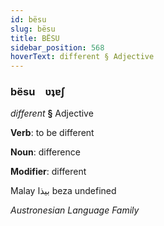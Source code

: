 ```yaml
---
id: bësu
slug: bësu
title: BËSU
sidebar_position: 568
hoverText: different § Adjective
---
```


### bësu&emsp;<span kind="abugida">ʋʇɐʃ</span>

*different* **§** Adjective

**Verb**: to be different

**Noun**: difference

**Modifier**: different

Malay بيذا beza undefined

*Austronesian Language Family*